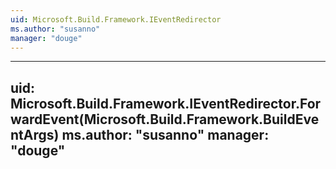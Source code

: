 ```yaml
---
uid: Microsoft.Build.Framework.IEventRedirector
ms.author: "susanno"
manager: "douge"
---
```


---
uid: Microsoft.Build.Framework.IEventRedirector.ForwardEvent(Microsoft.Build.Framework.BuildEventArgs)
ms.author: "susanno"
manager: "douge"
---
